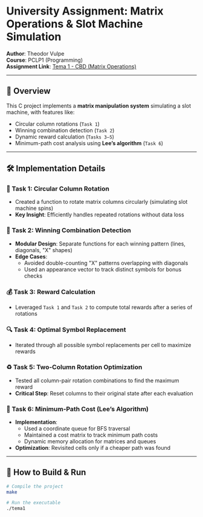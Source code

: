 # University Assignment: Matrix Operations & Slot Machine Simulation

**Author**: Theodor Vulpe  
**Course**: PCLP1 (Programming)  
**Assignment Link**: [Tema 1 - CBD (Matrix Operations)](https://ocw.cs.pub.ro/courses/programare/teme_2024/tema1_2024_cbd)

---

## 📖 Overview

This C project implements a **matrix manipulation system** simulating a slot machine, with features like:  
- Circular column rotations (`Task 1`)  
- Winning combination detection (`Task 2`)  
- Dynamic reward calculation (`Tasks 3–5`)  
- Minimum-path cost analysis using **Lee’s algorithm** (`Task 6`)

---

## 🛠️ Implementation Details

### 🔄 Task 1: Circular Column Rotation

- Created a function to rotate matrix columns circularly (simulating slot machine spins)  
- **Key Insight**: Efficiently handles repeated rotations without data loss

### 🎰 Task 2: Winning Combination Detection

- **Modular Design**: Separate functions for each winning pattern (lines, diagonals, "X" shapes)  
- **Edge Cases**:  
  - Avoided double-counting "X" patterns overlapping with diagonals  
  - Used an appearance vector to track distinct symbols for bonus checks

### 💰 Task 3: Reward Calculation

- Leveraged `Task 1` and `Task 2` to compute total rewards after a series of rotations

### 🔍 Task 4: Optimal Symbol Replacement

- Iterated through all possible symbol replacements per cell to maximize rewards

### ♻️ Task 5: Two-Column Rotation Optimization

- Tested all column-pair rotation combinations to find the maximum reward  
- **Critical Step**: Reset columns to their original state after each evaluation

### 🏁 Task 6: Minimum-Path Cost (Lee’s Algorithm)

- **Implementation**:  
  - Used a coordinate queue for BFS traversal  
  - Maintained a cost matrix to track minimum path costs  
  - Dynamic memory allocation for matrices and queues  
- **Optimization**: Revisited cells only if a cheaper path was found

---

## 🚀 How to Build & Run

```bash
# Compile the project
make

# Run the executable
./tema1
